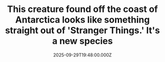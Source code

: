 ---
title: "This creature found off the coast of Antarctica looks like something straight out of 'Stranger Things.' It's a new species"
date: 2025-09-29T19:48:00.000Z
category: Human Kindness
externalLink: "https://www.goodgoodgood.co/articles/new-species-antarctica-stranger-things-eel"
image: ""
excerpt: "Russian scientist Mikhail V. Nazarkin has added a new species to the scientific record, four decades after it was fished from the freezing waters of Eastern Antarctica.…"
---